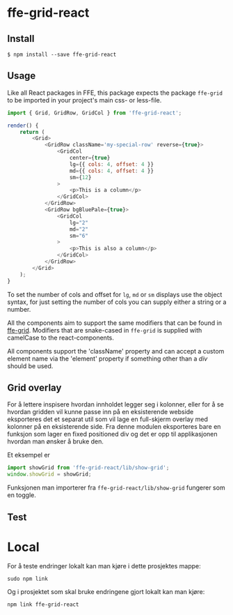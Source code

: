 # ffe-grid-react

## Install

```
$ npm install --save ffe-grid-react
```

## Usage

Like all React packages in FFE, this package expects the package `ffe-grid` to be imported in your project's main css- or less-file.

```javascript
import { Grid, GridRow, GridCol } from 'ffe-grid-react';

render() {
    return (
        <Grid>
            <GridRow className='my-special-row' reverse={true}>
                <GridCol
                    center={true}
                    lg={{ cols: 4, offset: 4 }}
                    md={{ cols: 4, offset: 4 }}
                    sm={12}
                >
                    <p>This is a column</p>
                </GridCol>
            </GridRow>
            <GridRow bgBluePale={true}>
                <GridCol
                    lg="2"
                    md="2"
                    sm="6"
                >
                    <p>This is also a column</p>
                </GridCol>
            </GridRow>
        </Grid>
    );
}
```

To set the number of cols and offset for `lg`, `md` or `sm` displays use the object syntax, for just setting the number of cols you can supply either a string or a number.

All the components aim to support the same modifiers that can be found in [ffe-grid](***REMOVED***). Modifiers that are snake-cased in `ffe-grid` is supplied with camelCase to the react-components.

All components support the 'className' property and can accept a custom element name via the 'element' property if something other than a _div_ should be used.

## Grid overlay

For å lettere inspisere hvordan innholdet legger seg i kolonner, eller for å se hvordan gridden vil kunne passe inn på en eksisterende webside eksporteres det et separat util som vil lage en full-skjerm overlay med kolonner på en eksisterende side. Fra denne modulen eksporteres bare en funksjon som lager en fixed positioned div og det er opp til applikasjonen hvordan man ønsker å bruke den.

Et eksempel er
```javascript
import showGrid from 'ffe-grid-react/lib/show-grid';
window.showGrid = showGrid;
```

Funksjonen man importerer fra `ffe-grid-react/lib/show-grid` fungerer som en toggle.

## Test

# Local

For å teste endringer lokalt kan man kjøre i dette prosjektes mappe:

```
sudo npm link
```

Og i prosjektet som skal bruke endringene gjort lokalt kan man kjøre:

```
npm link ffe-grid-react
```
